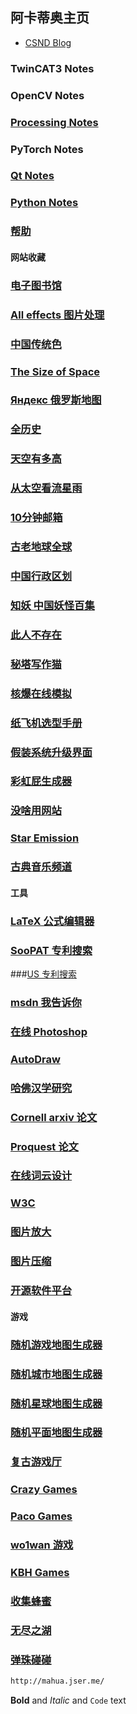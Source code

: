 ## 阿卡蒂奥主页


*  [CSND Blog](https://blog.csdn.net/akadiao)




### TwinCAT3 Notes

### OpenCV Notes

### [Processing Notes](https://github.com/akadiao/akadiao.github.com/blob/main/ProcessingNotes.md)

### PyTorch Notes


### [Qt Notes](https://github.com/akadiao/akadiao.github.com/blob/main/QtNotes.md)

### [Python Notes](https://github.com/akadiao/akadiao.github.com/blob/main/pythonFile.md)




### [帮助](https://github.com/akadiao/akadiao.github.com/blob/main/help.html) 

#### 网站收藏

### [电子图书馆](https://1lib.domains/?redirectUrl=/)
### [All effects 图片处理](https://photofunia.com/)
### [中国传统色](http://zhongguose.com/#anyuzi)
### [The Size of Space](https://neal.fun/size-of-space/)
### [Яндекс 俄罗斯地图](https://yandex.ru/)
### [全历史](https://www.allhistory.com/)
### [天空有多高](http://www.secaibi.com/howbigisspace/)
### [从太空看流星雨](https://www.meteorshowers.org/)
### [10分钟邮箱](https://10minutemail.net/)
### [古老地球全球](https://dinosaurpictures.org/ancient-earth#240)
### [中国行政区划](http://www.xzqh.org/html/list/10100.html)
### [知妖 中国妖怪百集](https://www.cbaigui.com/)
### [此人不存在](https://thispersondoesnotexist.com/)
### [秘塔写作猫](https://xiezuocat.com/#/)
### [核爆在线模拟](https://nuclearsecrecy.com/nukemap/)
### [纸飞机选型手册](https://www.foldnfly.com/index.html#/1-1-1-1-1-1-1-1-2)
### [假装系统升级界面](https://fakeupdate.net/)
### [彩虹屁生成器](https://chp.shadiao.app/)
### [没啥用网站](https://theuselessweb.com/)
### [Star Emission](https://wangyasai.github.io/Stars-Emmision/)
### [古典音乐频道](https://www.ncpa-classic.com/index.shtml)


#### 工具
### [LaTeX 公式编辑器](https://editor.codecogs.com/)
### [SooPAT 专利搜索](http://www2.soopat.com/home/iindex)
###[US 专利搜索](https://www.freepatentsonline.com/y2008/0147333.html)
### [msdn 我告诉你](https://msdn.itellyou.cn/)
### [在线 Photoshop](https://www.photopea.com/)
### [AutoDraw](https://www.autodraw.com/)
### [哈佛汉学研究](https://guides.library.harvard.edu/Chinese?utm_source=Library+Staff&utm_campaign=9fca5a7bb3-EMAIL_CAMPAIGN_2017_06_28&utm_medium=email&utm_term=0_4bb25c0228-9fca5a7bb3-26352423)
### [Cornell arxiv 论文](https://arxiv.org/)
### [Proquest 论文](https://www.proquest.com/)
### [在线词云设计](https://wordart.com/)
### [W3C](https://www.w3school.com.cn/)
### [图片放大](https://bigjpg.com/)
### [图片压缩](https://squoosh.app/)
### [开源软件平台](https://sourceforge.net/)

#### 游戏
### [随机游戏地图生成器](https://donjon.bin.sh/fantasy/dungeon/)
### [随机城市地图生成器](https://inkwellideas.com/free-tools/random-city-map-generator/)
### [随机星球地图生成器](https://donjon.bin.sh/world/)
### [随机平面地图生成器](https://rollforfantasy.com/tools/map-creator.php)
### [复古游戏厅](https://www.yikm.net/)
### [Crazy Games](https://www.crazygames.com/)
### [Paco Games](https://www.pacogames.com/)
### [wo1wan 游戏](https://www.wo1wan.com/)
### [KBH Games](https://kbhgames.com/)
### [收集蜂蜜](http://www.wesane.com/game/927/)
### [无尽之湖](http://ggg.gaofushuaiba.cn/minigame/endlesslake/)
### [弹珠碰碰](http://www.wesane.com/game/780/)



```markdown
http://mahua.jser.me/
```



**Bold** and _Italic_ and `Code` text


